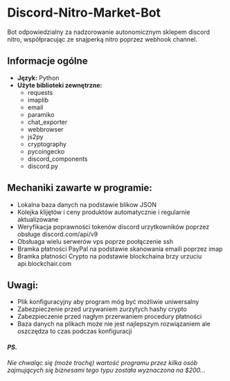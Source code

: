 # Discord-Nitro-Market-Bot
Bot odpowiedzialny za nadzorowanie autonomicznym sklepem discord nitro, współpracując ze snajperką nitro poprzez webhook channel.

<h2>Informacje ogólne</h2>
<ul>
<li> <b>Język:</b> Python </li>
<li> <b>Użyte biblioteki zewnętrzne:</b>
<ul>
    <li>requests</li>
    <li>imaplib</li>
    <li>email</li>
    <li>paramiko</li>
    <li>chat_exporter</li>
    <li>webbrowser</li>
    <li>js2py</li>
    <li>cryptography</li>
    <li>pycoingecko</li>
    <li>discord_components</li>
    <li>discord.py</li>
</ul>
</ul>

<h2> Mechaniki zawarte w programie: </h2>
<ul>
    <li>Lokalna baza danych na podstawie blikow JSON</li>
    <li>Kolejka klijętów i ceny produktów automatycznie i regularnie aktualizowane</li>
    <li>Weryfikacja poprawności tokenów discord urzytkowników poprzez obsługe discord.com/api/v9</li>
    <li>Obsłuaga wielu serwerów vps poprze poołączenie ssh</li>
    <li>Bramka płatności PayPal na podstawie skanowania emaili poprzez imap</li>
    <li>Bramka płatności Crypto na podstawie blockchaina brzy urzuciu api.blockchair.com</li>
</ul>

<h2>Uwagi: </h2>
<ul>
    <li>Plik konfiguracyjny aby program móg być możliwie uniwersalny</li>
    <li>Zabezpieczenie przed urzywaniem zurzytych hashy crypto</li>
    <li>Zabezpieczenie przed nagłym przerwaniem procedury płatności</li>
    <li>Baza danych na plikach może nie jest najlepszym rozwiązaniem ale oszczędza to czas podczas konfiguracji</li>
  </ul>
  
<h4><i>PS.</i></h4>
<p><i>Nie chwaląc się (może trochę) wartość programu przez kilka osób zajmujących się biznesami tego typu została wyznaczona na $200…</i></p>
